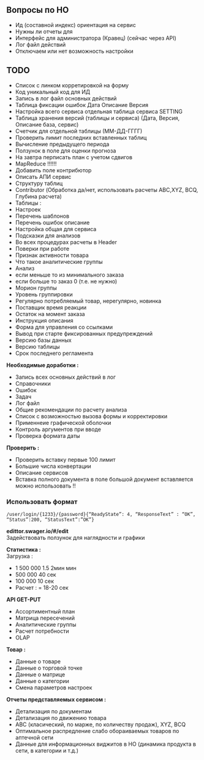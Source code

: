 Вопросы по НО
-

- Ид (составной индекс) ориентация на сервис
- Нужны ли отчеты для 
- Интерфейс для администратора (Кравец) (сейчас через АРI)
- Лог файл действий
- Отключаем или нет возможность настройки


## ТОDO 

- Список с линком корретировкой на форму
- Код уникальный код для ИД
- Запись в лог файл основных действий
- Таблица фиксации ошибок Дата Описание Версия
- Настройка всего сервиса отдельная таблица сервиса SETTING
- Таблица хранения версий (таблицы и сервиса) (Дата, Версия, Описание база, сервис)
- Счетчик для отдельной таблицы (ММ-ДД-ГГГГ)
- Проверить лимит последних вставленных таблиц
- Вычисление предыдущего периода
- Ползунок в поле для оценки прогноза
- На завтра перписать план с учетом сдвигов
- МapReduce !!!!!!
- Добавить поле контрибютор
- Описать АПИ сервис
- Структуру таблиц 
- Соntributor (Обработка да/нет, использовать расчеты АВС,XYZ, BCQ, Глубина расчета)
- Таблицы :
- Настроек
- Перечень шаблонов
- Перечень ошибок описание
- Настройка общая для сервиса
- Подсказки для анализов
- Во всех процедурах расчеты в Header
- Поверки при работе
- Признак активности товара
- Что такое аналитические группы
- Анализ
- если меньше то из минимального заказа
- если больше то заказ 0 (т.е. не нужно)
- Морион группы
- Уровень группировки
- Регулярно потребляемый товар, нерегулярно, новинка
- Поставщик время реакции
- Остаток на момент заказа
- Инструкция описания 
- Форма для управления со ссылками
- Вывод при старте фиксированных предупреждений
- Версию базы данных 
- Версию таблицы
- Срок последнего регламента

**Необходимые доработки :**  

- Запись всех основных действий в лог
- Справочники
- Ошибок
- Задач
- Лог файл
- Общие рекомендации по расчету анализа
- Список с возможностью вызова формы и корректировки
- Применнеие графической оболочки
- Контроль аргументов при вводе
- Проверка формата даты

 
**Проверить :**

- Проверить вставку первые 100 лимит
- Большие числа конвертации
- Описание сервисов
- Вставка полного документа в поле большой документ вставляется можно использовать !!

### Использовать формат 

```
/user/login/{1233}/{password}{“ReadyState”: 4, “ResponseText” : “OK”, “Status”:200, “StatusText”:”OK”}
```



**edittor.swager.io/#/edit**  
Задействовать ползунок для наглядности и графики


**Статистика :**  
Загрузка :

- 1 500 000  1.5 2мин  мин
- 500 000    40 сек
- 100 000     10 сек
- Расчет :    = 18-20 сек


**API GET-PUT** 
   
- Ассортиментный план
- Матрица пересечений
- Аналитические группы
- Расчет потребности
- OLAP


**Товар :**

- Данные о товаре
- Данные о торговой точке
- Данные о матрице
- Данные о категории
- Смена параметров настроек
 
**Отчеты представляемых сервисом :**

- Детализация по документам
- Детализация по движению товара
- АВС (класический, по марже, по количеству продаж), XYZ, BCQ
- Оптимальное распредление слабо обораиваемых товаров по аптечной сети
- Данные для информационных виджитов в НО (динамика продукта в сети, в категории и т.д.)
